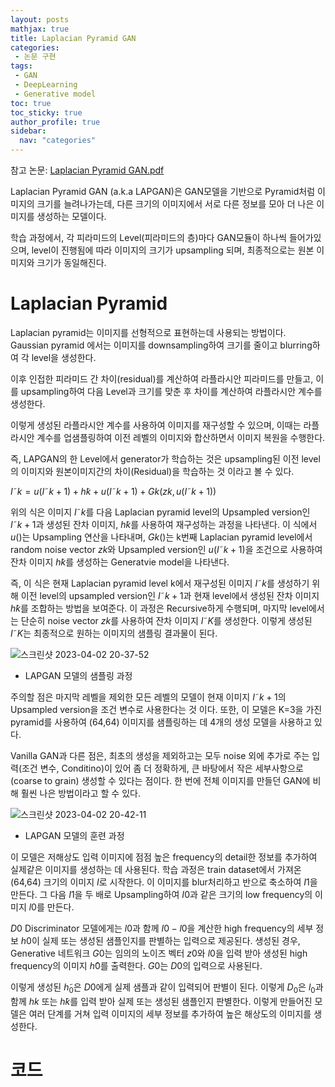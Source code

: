 ```yaml
---
layout: posts
mathjax: true
title: Laplacian Pyramid GAN
categories:
 - 논문 구현
tags:
 - GAN
 - DeepLearning
 - Generative model
toc: true
toc_sticky: true
author_profile: true
sidebar:
  nav: "categories"
---
```



참고 논문: [Laplacian Pyramid GAN.pdf](https://github.com/KimSungHeon/KimSungHeon.github.io/files/11131347/Laplacian.Pyramid.GAN.pdf)


Laplacian Pyramid GAN (a.k.a LAPGAN)은 GAN모델을 기반으로 Pyramid처럼 이미지의 크기를 늘려나가는데, 다른 크기의 이미지에서 서로 다른 정보를 모아 더 나은 이미지를 생성하는 모델이다. 

학습 과정에서, 각 피라미드의 Level(피라미드의 층)마다 GAN모듈이 하나씩 들어가있으며, level이 진행됨에 따라 이미지의 크기가
upsampling 되며, 최종적으로는 원본 이미지와 크기가 동일해진다.


# Laplacian Pyramid

Laplacian pyramid는 이미지를 선형적으로 표현하는데 사용되는 방법이다. Gaussian pyramid 에서는 이미지를 downsampling하여 크기를 줄이고 blurring하여 각 level을 생성한다. 

이후 인접한 피라미드 간 차이(residual)를 계산하여 라플라시안 피라미드를 만들고, 이를 upsampling하여 다음 Level과 크기를 맞춘 후 차이를 계산하여 라플라시안 계수를 생성한다.

이렇게 생성된 라플라시안 계수를 사용하여 이미지를 재구성할 수 있으며, 이때는 라플라시안 계수를 업샘플링하여 이전 레벨의 이미지와 합산하면서 이미지 복원을 수행한다.

즉, LAPGAN의 한 Level에서 generator가 학습하는 것은 upsampling된 이전 level의 이미지와 원본이미지간의 차이(Residual)을 학습하는 것 이라고 볼 수 있다.

$I˜k=u(I˜k+1)+h̃k+u(I˜k+1)+Gk(zk,u(I˜k+1))$

위의 식은 이미지 $I˜k$를 다음 Laplacian pyramid level의 Upsampled version인 $I˜k+1$과 생성된 잔차 이미지, $h̃k$를 사용하여 재구성하는 과정을 나타낸다. 이 식에서 $u()$는 Upsampling 연산을 나타내며, $Gk()$는 k번째 Laplacian pyramid level에서 random noise vector $zk$와 Upsampled version인 $u(I˜k+1)$을 조건으로 사용하여 잔차 이미지 $h̃k$를 생성하는 Generatvie model을 나타낸다.

즉, 이 식은 현재 Laplacian pyramid level k에서 재구성된 이미지 $I˜k$를 생성하기 위해 이전 level의 upsampled version인 $I˜k+1$과 현재 level에서 생성된 잔차 이미지 $h̃k$를 조합하는 방법을 보여준다. 이 과정은 Recursive하게 수행되며, 마지막 level에서는 단순히 noise vector $zk$를 사용하여 잔차 이미지 $I˜K$를 생성한다. 이렇게 생성된 $I˜K$는 최종적으로 원하는 이미지의 샘플링 결과물이 된다.

![스크린샷 2023-04-02 20-37-52](https://user-images.githubusercontent.com/103099516/229350406-62be19ae-bac0-4c8b-9702-0b27d92348ea.png)

* LAPGAN 모델의 샘플링 과정

주의할 점은 마지막 레벨을 제외한 모든 레벨의 모델이 현재 이미지 $I˜k+1$의 Upsampled version을 조건 변수로 사용한다는 것 이다. 또한, 이 모델은 K=3을 가진 pyramid를 사용하여 (64,64) 이미지를 샘플링하는 데 4개의 생성 모델을 사용하고 있다.

Vanilla GAN과 다른 점은, 최초의 생성을 제외하고는 모두 noise 외에 추가로 주는 입력(조건 변수, Conditino)이 있어 좀 더 정확하게, 큰 바탕에서 작은 세부사항으로(coarse to grain) 생성할 수 있다는 점이다. 한 번에 전체 이미지를 만들던 GAN에 비해 훨씬 나은 방법이라고 할 수 있다.

![스크린샷 2023-04-02 20-42-11](https://user-images.githubusercontent.com/103099516/229350610-2d185ea4-fa8d-4984-a81a-30c871abad05.png)

* LAPGAN 모델의 훈련 과정

이 모델은 저해상도 입력 이미지에 점점 높은 frequency의 detail한 정보를 추가하여 실제같은 이미지를 생성하는 데 사용된다. 학습 과정은 train dataset에서 가져온 (64,64) 크기의 이미지 $I$로 시작한다. 이 이미지를 blur처리하고 반으로 축소하여 $I1$을 만든다. 그 다음 $I1$을 두 배로 Upsampling하여 $I0$과 같은 크기의 low frequency의 이미지 $l0$를 만든다. 

$D0$ Discriminator 모델에게는 $l0$과 함께 $I0 - l0$을 계산한 high frequency의 세부 정보 $h0$이 실제 또는 생성된 샘플인지를 판별하는 입력으로 제공된다. 생성된 경우, Generative 네트워크 $G0$는 임의의 노이즈 벡터 $z0$와 $l0$을 입력 받아 생성된 high frequency의 이미지 $h̃0$를 출력한다. $G0$는 $D0$의 입력으로 사용된다. 

이렇게 생성된 $h̃_0$은 $D0$에게 실제 샘플과 같이 입력되어 판별이 된다. 이렇게 $D_0$은 $l_0$과 함께 $hk$ 또는 $h̃k$를 입력 받아 실제 또는 생성된 샘플인지 판별한다. 이렇게 만들어진 모델은 여러 단계를 거쳐 입력 이미지의 세부 정보를 추가하여 높은 해상도의 이미지를 생성한다.

# 코드
<script src="https://gist.github.com/KimSungHeon/192408b35e2f05dbe44176996a3082fc.js"></script>
